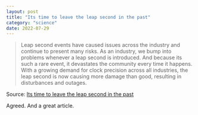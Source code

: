 ```yaml
---
layout: post
title: "Its time to leave the leap second in the past"
category: "science"
date: 2022-07-29
---
```


>Leap second events have caused issues across the industry and continue to present many risks. As an industry, we bump into problems whenever a leap second is introduced. And because its such a rare event, it devastates the community every time it happens. With a growing demand for clock precision across all industries, the leap second is now causing more damage than good, resulting in disturbances and outages.

Source: [Its time to leave the leap second in the past](https://engineering.fb.com/2022/07/25/production-engineering/its-time-to-leave-the-leap-second-in-the-past/)

Agreed.  And a great article.
